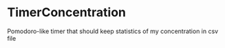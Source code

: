 # TimerConcentration
 Pomodoro-like timer that should keep statistics of my concentration in csv file
